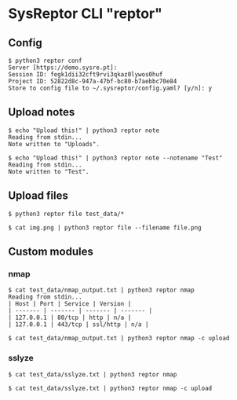 # SysReptor CLI "reptor"
## Config
```
$ python3 reptor conf
Server [https://demo.sysre.pt]:
Session ID: fegk1dii32cft9rvi3qkaz0lywos0huf
Project ID: 52822d8c-947a-47bf-bc80-b7aebbc70e84
Store to config file to ~/.sysreptor/config.yaml? [y/n]: y
```

## Upload notes
```
$ echo "Upload this!" | python3 reptor note
Reading from stdin...
Note written to "Uploads".
```

```
$ echo "Upload this!" | python3 reptor note --notename "Test"
Reading from stdin...
Note written to "Test".
```

## Upload files
```
$ python3 reptor file test_data/*
```

```
$ cat img.png | python3 reptor file --filename file.png
```

## Custom modules
### nmap

```
$ cat test_data/nmap_output.txt | python3 reptor nmap
Reading from stdin...
| Host | Port | Service | Version |
| ------- | ------- | ------- | ------- |
| 127.0.0.1 | 80/tcp | http | n/a |
| 127.0.0.1 | 443/tcp | ssl/http | n/a |
```

```
$ cat test_data/nmap_output.txt | python3 reptor nmap -c upload
```

### sslyze
```
$ cat test_data/sslyze.txt | python3 reptor nmap
```

```
$ cat test_data/sslyze.txt | python3 reptor nmap -c upload
```